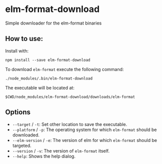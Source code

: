 # elm-format-download

Simple downloader for the elm-format binaries

## How to use:

Install with:

```
npm install --save elm-format-download
```

To download `elm-format` execute the following command:

```
./node_modules/.bin/elm-format-download
```

The executable will be located at:

```
$CWD/node_modules/elm-format-download/downloads/elm-format
```

## Options

* `--target` / `-t`: Set other location to save the executable.
* `--platform` / `-p`: The operating system for which `elm-format` should be downloaded.
* `--elm-version` / `-e`: The version of elm for which `elm-format` should be targeted.
* `--version` / `-v`: The version of `elm-format` itself.
* `--help`: Shows the help dialog.
